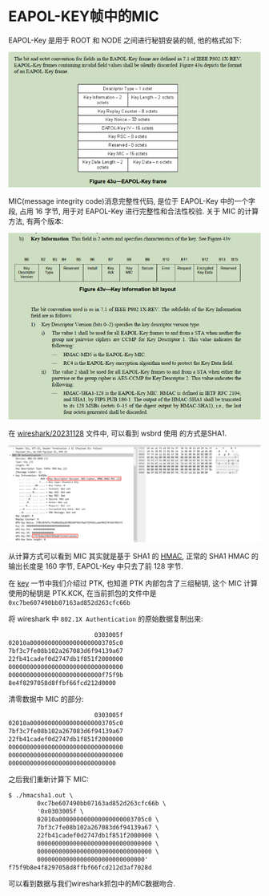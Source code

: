 EAPOL-KEY帧中的MIC
=================

EAPOL-Key 是用于 ROOT 和 NODE 之间进行秘钥安装的帧, 他的格式如下:

![eapol-key](./pic/4way_handshake/eapol_key_frame.png)

MIC(message integrity code)消息完整性代码, 是位于 EAPOL-Key 中的一个字段, 占用 16
字节, 用于对 EAPOL-Key 进行完整性和合法性校验. 关于 MIC 的计算方法, 有两个版本:

![eapol key descriptor](./pic/eapol_key_mic/eapol_key_descriptor.png)

在 [wireshark/20231128](./20231128/node_join.pcapng) 文件中, 可以看到 wsbrd 使用
的方式是SHA1.

![wireshark](./pic/eapol_key_mic/eapol_key_wireshark.png)

从计算方式可以看到 MIC 其实就是基于 SHA1 的 [HMAC](../hmac/README.md), 正常的 SHA1
HMAC 的输出长度是 160 字节, EAPOL-Key 中只去了前 128 字节.

在 [key](../key/README.md) 一节中我们介绍过 PTK, 也知道 PTK 内部包含了三组秘钥,
这个 MIC 计算使用的秘钥是 PTK.KCK, 在当前抓包的文件中是
`0xc7be607490bb07163ad852d263cfc66b`

将 wireshark 中 `802.1X Authentication` 的原始数据复制出来:

```
                        0303005f
02010a000000000000000000003705c0
7bf3c7fe08b102a267083d6f94139a67
22fb41cadef0d2747db1f851f2000000
00000000000000000000000000000000
00000000000000000000000000f75f9b
8e4f8297058d8ffbf66fcd212d0000
```

清零数据中 MIC 的部分:

```
                        0303005f
02010a000000000000000000003705c0
7bf3c7fe08b102a267083d6f94139a67
22fb41cadef0d2747db1f851f2000000
00000000000000000000000000000000
00000000000000000000000000000000
000000000000000000000000000000
```

之后我们重新计算下 MIC:

```console
$ ./hmacsha1.out \
        0xc7be607490bb07163ad852d263cfc66b \
        '0x0303005f \
        02010a000000000000000000003705c0 \
        7bf3c7fe08b102a267083d6f94139a67 \
        22fb41cadef0d2747db1f851f2000000 \
        00000000000000000000000000000000 \
        00000000000000000000000000000000 \
        000000000000000000000000000000'
f75f9b8e4f8297058d8ffbf66fcd212d3af7028d
```

可以看到数据与我们wireshark抓包中的MIC数据吻合.
